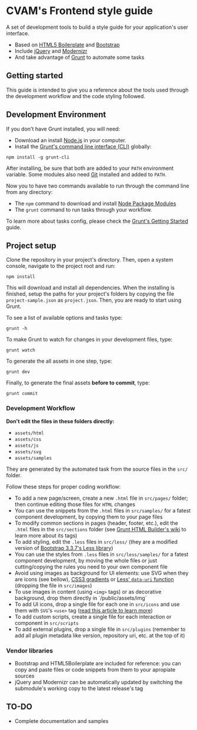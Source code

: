 CVAM's Frontend style guide
===========================

A set of development tools to build a style guide for your application's user interface. 

* Based on [HTML5 Boilerplate](http://html5boilerplate.com/) and [Bootstrap](http://getbootstrap.com/)
* Include [jQuery](http://jquery.com/) and [Modernizr](http://modernizr.com/)
* And take advantage of [Grunt](http://gruntjs.com/) to automate some tasks

## Getting started

This guide is intended to give you a reference about the tools used through the development workflow and the code styling followed.

## Development Environment

If you don't have Grunt installed, you will need:
* Download an install [Node.js](http://nodejs.org/download/) in your computer. 
* Install the [Grunt's command line interface (CLI)](http://gruntjs.com/getting-started#installing-the-cli) globally:
```
npm install -g grunt-cli
```

After installing, be sure that both are added to your `PATH` environment variable. Some modules also need [Git](http://git-scm.com/downloads) installed and added to `PATH`.

Now you to have two commands available to run through the command line from any directory:
* The `npm` command  to download and install [Node Package Modules](https://www.npmjs.org/)
* The `grunt` command to run tasks through your workflow.

To learn more about tasks config, please check the [Grunt's Getting Started](http://gruntjs.com/getting-started) guide. 

## Project setup

Clone the repository in your project's directory. Then, open a system console, navigate to the project root and run:

```
npm install
```

This will download and install all dependencies. When the installing is finished, setup the paths for your project's folders by copying the file `project-sample.json` as `project.json`. Then, you are ready to start using Grunt.

To see a list of available options and tasks type:
```
grunt -h
```

To make Grunt to watch for changes in your development files, type:
```
grunt watch
```

To generate the all assets in one step, type:
```
grunt dev
```

Finally, to generate the final assets **before to commit**, type:
```
grunt commit
```

### Development Workflow

**Don't edit the files in these folders directly:** 
* `assets/html`
* `assets/css`
* `assets/js`
* `assets/svg`
* `assets/samples`

They are generated by the automated task from the source files in the `src/` folder.

Follow these steps for proper coding workflow:

* To add a new page/screen, create a new `.html` file in `src/pages/` folder; then continue editing those files for `HTML` changes
* You can use the snippets from the `.html` files in `src/samples/` for a fatest component development, by copying them to your page files
* To modify common sections in pages (header, footer, etc.), edit the `.html` files in the `src/sections` folder (see [Grunt HTML Builder's wiki](https://github.com/spatools/grunt-html-build/wiki) to learn more about its tags)
* To add styling, edit the `.less` files in `src/less/` (they are a modified version of [Bootstrap 3.3.7's Less library](http://getbootstrap.com/css/#less))
* You can use the styles from `.less` files in `src/less/samples/` for a fatest component development, by moving the whole files or just cutting/copying the rules you need to your own component file
* Avoid using images as background for UI elements: use SVG when they are icons (see bellow), [CSS3 gradients](http://www.colorzilla.com/gradient-editor/) or [Less' `data-uri` function](http://lesscss.org/functions/#misc-functions-data-uri) (dropping the file in `src/images`)
* To use images in content (using `<img>` tags) or as decorative background, drop them directly in ´/public/assets/img´
* To add UI icons, drop a single file for each one in `src/icons` and use them with `SVG`'s `<use>` tag ([read this article to learn more](https://css-tricks.com/svg-sprites-use-better-icon-fonts/))
* To add custom scripts, create a single file for each interaction or component in `src/scripts`
* To add external plugins, drop a single file in `src/plugins` (remember to add all plugin metadata like version, repository uri, etc. at the top of it)

### Vendor libraries

* Bootstrap and HTML5Boilerplate are included for reference: you can copy and paste files or code snippets from them to your apropiate sources
* jQuery and Modernizr can be automatically updated by switching the submodule's working copy to the latest release's tag 

## TO-DO

* Complete documentation and samples